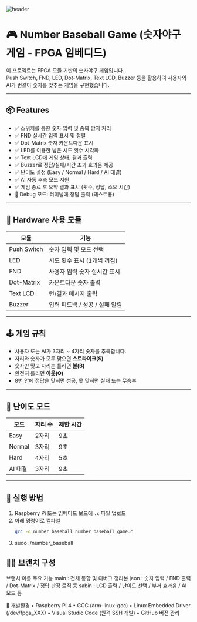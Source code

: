 ![header](https://capsule-render.vercel.app/api?type=waving&color=_hexcode&height=200&section=header&text=We&nbsp;Are&nbsp;HKNU&nbsp;IoT&nbsp;TEAM&nbsp;5&nbsp;!&fontColor=FFFFFF&fontSize=60&animation=twinkling)

# 🎮 Number Baseball Game (숫자야구 게임 - FPGA 임베디드)

이 프로젝트는 FPGA 모듈 기반의 숫자야구 게임입니다.  
Push Switch, FND, LED, Dot-Matrix, Text LCD, Buzzer 등을 활용하여 사용자와 AI가 번갈아 숫자를 맞추는 게임을 구현했습니다.

---

## 📦 Features

- ✅ 스위치를 통한 숫자 입력 및 중복 방지 처리
- ✅ FND 실시간 입력 표시 및 정렬
- ✅ Dot-Matrix 숫자 카운트다운 표시
- ✅ LED를 이용한 남은 시도 횟수 시각화
- ✅ Text LCD에 게임 상태, 결과 출력
- ✅ Buzzer로 정답/실패/시간 초과 효과음 제공
- ✅ 난이도 설정 (Easy / Normal / Hard / AI 대결)
- ✅ AI 자동 추측 모드 지원
- ✅ 게임 종료 후 요약 결과 표시 (횟수, 정답, 소요 시간)
- 🐛 Debug 모드: 터미널에 정답 출력 (테스트용)

---

## 🔧 Hardware 사용 모듈

| 모듈         | 기능                                |
|--------------|-------------------------------------|
| Push Switch  | 숫자 입력 및 모드 선택                 |
| LED          | 시도 횟수 표시 (1개씩 꺼짐)            |
| FND          | 사용자 입력 숫자 실시간 표시            |
| Dot-Matrix   | 카운트다운 숫자 출력                   |
| Text LCD     | 턴/결과 메시지 출력                   |
| Buzzer       | 입력 피드백 / 성공 / 실패 알림          |

---

## 🕹 게임 규칙

- 사용자 또는 AI가 3자리 ~ 4자리 숫자를 추측합니다.
- 자리와 숫자가 모두 맞으면 **스트라이크(S)**  
- 숫자만 맞고 자리는 틀리면 **볼(B)**  
- 완전히 틀리면 **아웃(O)**  
- 8번 안에 정답을 맞히면 성공, 못 맞히면 실패 또는 무승부

---

## 🧠 난이도 모드

| 모드       | 자리 수 | 제한 시간 |
|------------|---------|------------|
| Easy       | 2자리   | 9초        |
| Normal     | 3자리   | 9초        |
| Hard       | 4자리   | 5초        |
| AI 대결    | 3자리   | 9초        |

---

## 🚀 실행 방법

1. Raspberry Pi 또는 임베디드 보드에 `.c` 파일 업로드
2. 아래 명령어로 컴파일
   ```bash
   gcc -o number_baseball number_baseball_game.c
3. sudo ./number_baseball

## 🧑‍💻 브랜치 구성
브랜치 이름  주요 기능
main : 전체 통합 및 디버그 정리본
jeon : 숫자 입력 / FND 출력 / Dot-Matrix / 정답 판정 로직 등
sabin : LCD 출력 / 난이도 선택 / 부저 효과음 / AI 모드 등

🧰 개발환경
	•	Raspberry Pi 4
	•	GCC (arm-linux-gcc)
	•	Linux Embedded Driver (/dev/fpga_XXX)
	•	Visual Studio Code (원격 SSH 개발)
	•	GitHub 버전 관리

